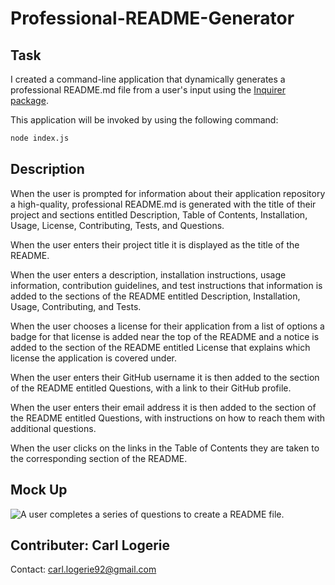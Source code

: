 # Professional-README-Generator

## Task

I created a command-line application that dynamically generates a professional README.md file from a user's input using the [Inquirer package](https://www.npmjs.com/package/inquirer).

This application will be invoked by using the following command:

```bash
node index.js
```

## Description

When the user is prompted for information about their application repository a high-quality, professional README.md is generated with the title of their project and sections entitled Description, Table of Contents, Installation, Usage, License, Contributing, Tests, and Questions.

When the user enters their project title it is displayed as the title of the README.

When the user enters a description, installation instructions, usage information, contribution guidelines, and test instructions that information is added to the sections of the README entitled Description, Installation, Usage, Contributing, and Tests.

When the user chooses a license for their application from a list of options a badge for that license is added near the top of the README and a notice is added to the section of the README entitled License that explains which license the application is covered under.

When the user enters their GitHub username it is then added to the section of the README entitled Questions, with a link to their GitHub profile.

When the user enters their email address it is then added to the section of the README entitled Questions, with instructions on how to reach them with additional questions.

When the user clicks on the links in the Table of Contents they are taken to the corresponding section of the README.

## Mock Up

![A user completes a series of questions to create a README file.](./images/readme-sample.png)


## Contributer: Carl Logerie
Contact: carl.logerie92@gmail.com


